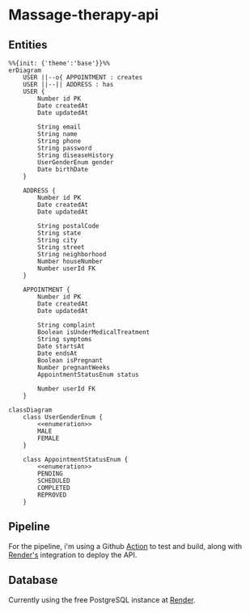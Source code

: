 # Massage-therapy-api

## Entities

```mermaid
%%{init: {'theme':'base'}}%%
erDiagram
    USER ||--o{ APPOINTMENT : creates
    USER ||--|| ADDRESS : has
    USER {
        Number id PK
        Date createdAt
        Date updatedAt

        String email
        String name
        String phone
        String password
        String diseaseHistory
        UserGenderEnum gender
        Date birthDate
    }

    ADDRESS {
        Number id PK
        Date createdAt
        Date updatedAt

        String postalCode
        String state
        String city
        String street
        String neighborhood
        Number houseNumber
        Number userId FK
    }

    APPOINTMENT {
        Number id PK
        Date createdAt
        Date updatedAt

        String complaint
        Boolean isUnderMedicalTreatment
        String symptoms
        Date startsAt
        Date endsAt
        Boolean isPregnant
        Number pregnantWeeks
        AppointmentStatusEnum status

        Number userId FK
    }
```

```mermaid
classDiagram
    class UserGenderEnum {
        <<enumeration>>
        MALE
        FEMALE
    }

    class AppointmentStatusEnum {
        <<enumeration>>
        PENDING
        SCHEDULED
        COMPLETED
        REPROVED
    }
```

## Pipeline

For the pipeline, i'm using a Github [Action](./.github/workflows/pipeline.yml) to test and build, along with [Render's](https://render.com/) integration to deploy the API.

## Database

Currently using the free PostgreSQL instance at [Render](https://render.com/).

